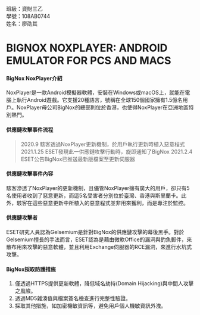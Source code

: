 班級：資財三乙  
學號：108AB0744  
姓名：廖劭其  

# BIGNOX NOXPLAYER: ANDROID EMULATOR FOR PCS AND MACS

#### BigNox NoxPlayer介紹
NoxPlayer是一款Android模擬器軟體，安裝在Windows或macOS上，就能在電腦上執行Android遊戲。它支援20種語言，號稱在全球150個國家擁有1.5億名用戶。NoxPlayer母公司BigNox的總部則位於香港，也使得NoxPlayer在亞洲地區特別熱門。

#### 供應鏈攻擊事件流程
> 2020.9 駭客透過NoxPlayer更新機制，於用戶執行更新時植入惡意程式
> 2021.1.25 ESET發現此一供應鏈攻擊行動時，旋即通知了BigNox
> 2021.2.4 ESET公告BigNox已推送最新版檔案至更新伺服器

#### 供應鏈攻擊事件內容
駭客滲透了NoxPlayer的更新機制，且儘管NoxPlayer擁有廣大的用戶，卻只有5名使用者收到了惡意更新，而這5名受害者分別位於臺灣、香港與斯里蘭卡。此外，駭客在這些惡意更新中所植入的惡意程式並非用來獲利，而是專注於監控。

#### 供應鏈攻擊者
ESET研究人員認為Gelsemium是針對BigNox的供應鏈攻擊的幕後黑手。對於Gelsemium擅長的手法而言，ESET認為是藉由微軟Office的漏洞與釣魚郵件，來散布用來攻擊的惡意軟體，並且利用Exchange伺服器的RCE漏洞，來進行水坑式攻擊。

#### BigNox採取防護措施
1. 僅透過HTTPS提供更新軟體，降低域名劫持(Domain Hijacking)與中間人攻擊之風險。
2. 透過MD5雜湊值與檔案簽名檢查進行完整性驗證。
3. 採取其他措施，如加密機敏資訊等，避免用戶個人機敏資訊外洩。